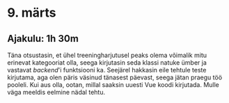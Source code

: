 # 9. märts
## Ajakulu: 1h 30m
Täna otsustasin, et ühel treeningharjutusel peaks olema võimalik mitu erinevat kategooriat olla, seega kirjutasin seda klassi natuke ümber ja vastavat *backend*'i funktsiooni ka. Seejärel hakkasin eile tehtule teste kirjutama, aga olen päris väsinud tänasest päevast, seega jätan praegu töö pooleli. Kui aus olla, ootan, millal saaksin uuesti Vue koodi kirjutada. Mulle väga meeldis eelmine nädal tehtu.